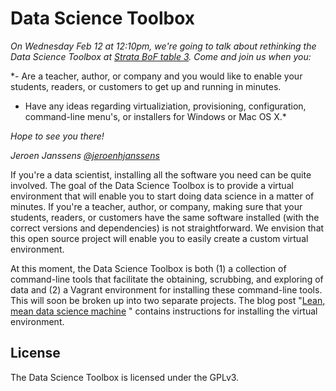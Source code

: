 Data Science Toolbox
====================

*On Wednesday Feb 12 at 12:10pm, we're going to talk about rethinking the Data Science Toolbox at [Strata BoF table 3](http://strataconf.com/strata2014/public/schedule/detail/33601). 
Come and join us when you:*

*- Are a teacher, author, or company and you would like to enable your students, readers, or customers to get up and running in minutes.
- Have any ideas regarding virtualiziation, provisioning, configuration, command-line menu's, or installers for Windows or Mac OS X.*

*Hope to see you there!*

*Jeroen Janssens
[@jeroenhjanssens](https://twitter.com/jeroenhjanssens)*



If you're a data scientist, installing all the software you need can be quite involved. The goal of the Data Science Toolbox is to provide a virtual environment that will enable you to start doing data science in a matter of minutes. If you're a teacher, author, or company, making sure that your students, readers, or customers have the same software installed (with the correct versions and dependencies) is not straightforward. We envision that this open source project will enable you to easily create a custom virtual environment. 

At this moment, the Data Science Toolbox is both (1) a collection of command-line tools that facilitate the obtaining, scrubbing, and exploring of data and (2) a Vagrant environment for installing these command-line tools. This will soon be broken up into two separate projects. The blog post "[Lean, mean data science machine](http://jeroenjanssens.com/2013/12/07/lean-mean-data-science-machine.html)
" contains instructions for installing the virtual environment.

## License

The Data Science Toolbox is licensed under the GPLv3.
